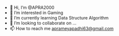 - 👋 Hi, I’m @APRA2000
- 👀 I’m interested in Gaming
- 🌱 I’m currently learning Data Structure Algorithm
- 💞️ I’m looking to collaborate on ...
- 📫 How to reach me aprameyapadhi63@gmail.com

<!---
APRA2000/APRA2000 is a ✨ special ✨ repository because its `README.md` (this file) appears on your GitHub profile.
You can click the Preview link to take a look at your changes.
--->
